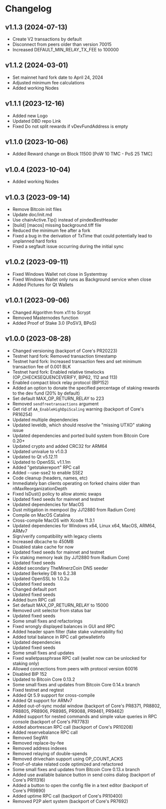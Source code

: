 # Changelog

## v1.1.3 (2024-07-13)

- Create V2 transactions by default
- Disconnect from peers older than version 70015
- Increased DEFAULT_MIN_RELAY_TX_FEE to 100000

## v1.1.2 (2024-03-01)
- Set mainnet hard fork date to April 24, 2024
- Adjusted minimum fee calculations
- Added working Nodes

## v1.1.1 (2023-12-16)
- Added new Logo
- Updated DBD repo Link
- Fixed Do not split rewards if vDevFundAddress is empty

## v1.1.0 (2023-10-06)
- Added Reward change on Block 11500 [PoW 10 TMC - PoS 25 TMC]

## v1.0.4 (2023-10-04)
- Added working Nodes

## v1.0.3 (2023-09-14)
- Remove Bitcoin init files
- Update doc/init.md
- Use chainActive.Tip() instead of pindexBestHeader
- [build] [macos] missing background.tiff file
- Reduced the minimum fee after a fork
- Fixed a bug in the derivation of TxTime that could potentially lead to unplanned hard forks
- Fixed a segfault issue occurring during the initial sync
 
## v1.0.2 (2023-09-11)
- Fixed Windows Wallet not close in Systemtray
- Fixed Windows Wallet only runs as Background service when close
- Added Pictures for Qt Wallets

## v1.0.1 (2023-09-06)
- Changed Algorithm from x11 to Scrypt
- Removed Masternodes function
- Added Proof of Stake 3.0 (PoSV3, BPoS)

## v1.0.0 (2023-08-28)
- Changed versioning (backport of Core's PR20223)
- Testnet hard fork: Removed transaction timestamp
- Testnet hard fork: Increased transaction fees and set minimum transaction fee of 0.001 BLK
- Testnet hard fork: Enabled relative timelocks (OP_CHECKSEQUENCEVERIFY, BIP62, 112 and 113)
- Enabled compact block relay protocol (BIP152)
- Added an option to donate the specified percentage of staking rewards to the dev fund (20% by default)
- Set default MAX_OP_RETURN_RELAY to 223
- Removed `sendfreetransactions` argument
- Get rid of `AA_EnableHighDpiScaling` warning (backport of Core's PR16254)
- Updated multiple dependencies
- Updated leveldb, which should resolve the "missing UTXO" staking issue
- Updated dependencies and ported build system from Bitcoin Core 0.20+
- Updated crypto and added CRC32 for ARM64
- Updated univalue to v1.0.3
- Updated to Qt v5.12.11
- Updated to OpenSSL v1.1.1m
- Added "getstakereport" RPC call
- Added --use-sse2 to enable SSE2
- Code cleanup (headers, names, etc)
- Immediately ban clients operating on forked chains older than nMaxReorganizationDepth
- Fixed IsDust() policy to allow atomic swaps
- Updated fixed seeds for mainnet and testnet
- Updated dependencies for MacOS
- Dust mitigation in mempool (by JJ12880 from Radium Core) 
- Compile on MacOS Catalina
- Cross-compile MacOS with Xcode 11.3.1
- Updated dependencies for Windows x64, Linux x64, MacOS, ARM64, ARMv7
- Sign/verify compatibility with legacy clients 
- Increased dbcache to 450MB
- Disabled stake cache for now
- Updated fixed seeds for mainnet and testnet
- Fix staking memory leak (by JJ12880 from Radium Core)
- Updated fixed seeds
- Added secondary TheMinerzCoin DNS seeder
- Updated Berkeley DB to 6.2.38
- Updated OpenSSL to 1.0.2u
- Updated fixed seeds
- Changed default port
- Updated fixed seeds
- Added burn RPC call
- Set default MAX_OP_RETURN_RELAY to 15000
- Removed unit selector from status bar
- Updated fixed seeds
- Some small fixes and refactorings
- Fixed wrongly displayed balances in GUI and RPC
- Added header spam filter (fake stake vulnerability fix)
- Added total balance in RPC call getwalletinfo
- Updated dependencies
- Updated fixed seeds
- Some small fixes and updates
- Fixed walletpassphrase RPC call (wallet now can be unlocked for staking only)
- Allowed connections from peers with protocol version 60016
- Disabled BIP 152
- Updated to Bitcoin Core 0.13.2
- Some small fixes and updates from Bitcoin Core 0.14.x branch
- Fixed testnet and regtest
- Added Qt 5.9 support for cross-compile
- Added Qt support for ARMv7
- Added out-of-sync modal window (backport of Core's PR8371, PR8802, PR8805, PR8906, PR8985, PR9088, PR9461, PR9462)
- Added support for nested commands and simple value queries in RPC console (backport of Core's PR7783)
- Added abortrescan RPC call (backport of Core's PR10208)
- Added reservebalance RPC call
- Removed SegWit
- Removed replace-by-fee
- Removed address indexes
- Removed relaying of double-spends
- Removed drivechain support using OP_COUNT_ACKS
- Proof-of-stake related code optimized and refactored
- Some small fixes and updates from Bitcoin Core 0.13.x branch
- Added use available balance button in send coins dialog (backport of Core's PR11316)
- Added a button to open the config file in a text editor (backport of Core's PR9890)
- Added uptime RPC call (backport of Core's PR10400)
- Removed P2P alert system (backport of Core's PR7692)